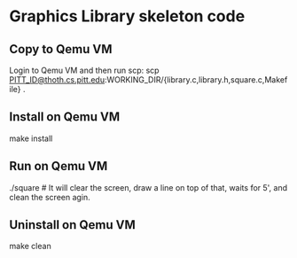 # Graphics Library skeleton code
## Copy to Qemu VM
Login to Qemu VM and then run scp:
scp PITT_ID@thoth.cs.pitt.edu:WORKING_DIR/\{library.c,library.h,square.c,Makefile} .

## Install on Qemu VM
  make install
## Run on Qemu VM
  ./square # It will clear the screen, draw a line on top of that, waits for 5', and clean the screen agin.
## Uninstall on Qemu VM
  make clean
